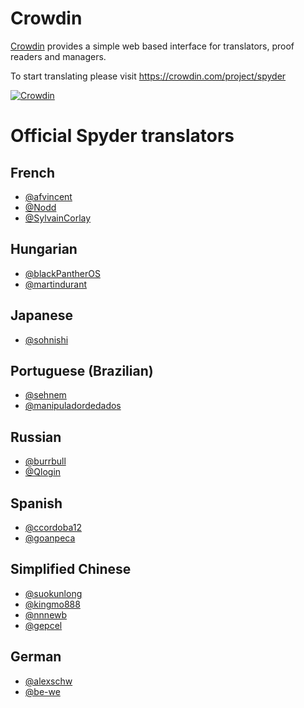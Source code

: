 # Crowdin

[Crowdin](http://crowdin.com/) provides a simple web based interface for translators, proof readers and managers.

To start translating please visit https://crowdin.com/project/spyder

[![Crowdin](https://badges.crowdin.net/spyder/localized.svg)](https://crowdin.com/project/spyder)

# Official Spyder translators

## French
- [@afvincent](https://github.com/afvincent)
- [@Nodd](https://github.com/nodd)
- [@SylvainCorlay](https://github.com/SylvainCorlay)

## Hungarian
- [@blackPantherOS](https://github.com/blackPantherOS)
- [@martindurant](https://github.com/martindurant)

## Japanese
- [@sohnishi](https://github.com/sohnishi)

## Portuguese (Brazilian)
- [@sehnem](https://github.com/sehnem)
- [@manipuladordedados](https://github.com/manipuladordedados)

## Russian
- [@burrbull](https://github.com/burrbull)
- [@Qlogin](https://github.com/Qlogin)

## Spanish
- [@ccordoba12](https://github.com/ccordoba12)
- [@goanpeca](https://github.com/goanpeca)

## Simplified Chinese
- [@suokunlong](https://github.com/suokunlong)
- [@kingmo888](https://github.com/kingmo888)
- [@nnnewb](https://github.com/nnnewb)
- [@gepcel](https://github.com/gepcel)


## German
- [@alexschw](https://github.com/alexschw )
- [@be-we](https://github.com/be-we)